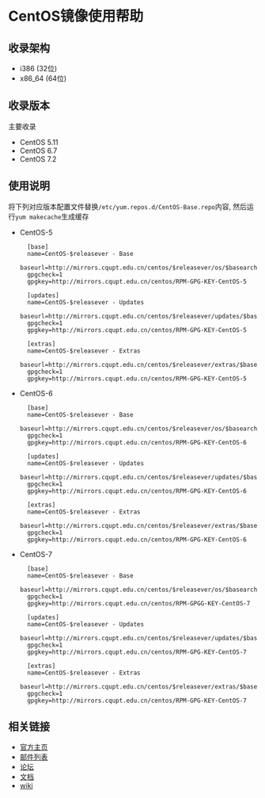 # CentOS镜像使用帮助


## 收录架构

- i386 (32位)
- x86_64 (64位)

## 收录版本
主要收录

- CentOS 5.11
- CentOS 6.7
- CentOS 7.2

## 使用说明

将下列对应版本配置文件替换`/etc/yum.repos.d/CentOS-Base.repo`内容, 然后运行`yum makecache`生成缓存

- CentOS-5

        [base]
        name=CentOS-$releasever - Base
        baseurl=http://mirrors.cqupt.edu.cn/centos/$releasever/os/$basearch/
        gpgcheck=1
        gpgkey=http://mirrors.cqupt.edu.cn/centos/RPM-GPG-KEY-CentOS-5

        [updates]
        name=CentOS-$releasever - Updates
        baseurl=http://mirrors.cqupt.edu.cn/centos/$releasever/updates/$basearch/
        gpgcheck=1
        gpgkey=http://mirrors.cqupt.edu.cn/centos/RPM-GPG-KEY-CentOS-5

        [extras]
        name=CentOS-$releasever - Extras
        baseurl=http://mirrors.cqupt.edu.cn/centos/$releasever/extras/$basearch/
        gpgcheck=1
        gpgkey=http://mirrors.cqupt.edu.cn/centos/RPM-GPG-KEY-CentOS-5
        
- CentOS-6

        [base]
        name=CentOS-$releasever - Base
        baseurl=http://mirrors.cqupt.edu.cn/centos/$releasever/os/$basearch/
        gpgcheck=1
        gpgkey=http://mirrors.cqupt.edu.cn/centos/RPM-GPG-KEY-CentOS-6

        [updates]
        name=CentOS-$releasever - Updates
        baseurl=http://mirrors.cqupt.edu.cn/centos/$releasever/updates/$basearch/
        gpgcheck=1
        gpgkey=http://mirrors.cqupt.edu.cn/centos/RPM-GPG-KEY-CentOS-6

        [extras]
        name=CentOS-$releasever - Extras
        baseurl=http://mirrors.cqupt.edu.cn/centos/$releasever/extras/$basearch/
        gpgcheck=1
        gpgkey=http://mirrors.cqupt.edu.cn/centos/RPM-GPG-KEY-CentOS-6

- CentOS-7

        [base]
        name=CentOS-$releasever - Base
        baseurl=http://mirrors.cqupt.edu.cn/centos/$releasever/os/$basearch/
        gpgcheck=1
        gpgkey=http://mirrors.cqupt.edu.cn/centos/RPM-GPGG-KEY-CentOS-7

        [updates]
        name=CentOS-$releasever - Updates
        baseurl=http://mirrors.cqupt.edu.cn/centos/$releasever/updates/$basearch/
        gpgcheck=1
        gpgkey=http://mirrors.cqupt.edu.cn/centos/RPM-GPG-KEY-CentOS-7

        [extras]
        name=CentOS-$releasever - Extras
        baseurl=http://mirrors.cqupt.edu.cn/centos/$releasever/extras/$basearch/
        gpgcheck=1
        gpgkey=http://mirrors.cqupt.edu.cn/centos/RPM-GPG-KEY-CentOS-7
        
## 相关链接

- [官方主页](http://www.centos.org/)
- [邮件列表](https://wiki.centos.org/GettingHelp/ListInfo)
- [论坛](https://www.centos.org/forums/)
- [文档](https://www.centos.org/docs/)
- [wiki](https://wiki.centos.org/)






